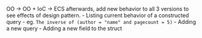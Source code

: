 OO -> OO + IoC -> ECS
afterwards, add new behavior to all 3 versions to see effects of design pattern.
    - Listing current behavior of a constructed query
        - eg. `The inverse of (author = "name" and pagecount = 5)`
    - Adding a new query
    - Adding a new field to the struct